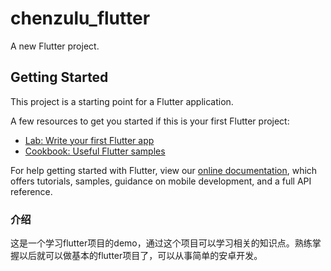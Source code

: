 # chenzulu_flutter

A new Flutter project.

## Getting Started

This project is a starting point for a Flutter application.

A few resources to get you started if this is your first Flutter project:

- [Lab: Write your first Flutter app](https://flutter.dev/docs/get-started/codelab)
- [Cookbook: Useful Flutter samples](https://flutter.dev/docs/cookbook)

For help getting started with Flutter, view our
[online documentation](https://flutter.dev/docs), which offers tutorials,
samples, guidance on mobile development, and a full API reference.

### 介绍
这是一个学习flutter项目的demo，通过这个项目可以学习相关的知识点。熟练掌握以后就可以做基本的flutter项目了，可以从事简单的安卓开发。
